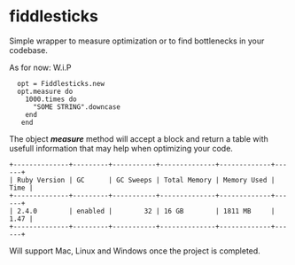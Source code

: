 # fiddlesticks

Simple wrapper to measure optimization or to find bottlenecks in your codebase.

As for now: W.i.P

```
  opt = Fiddlesticks.new
  opt.measure do
    1000.times do
      "SOME STRING".downcase
    end
   end
 ```
 The object ***measure*** method will accept a block and return a table with usefull information that may help when optimizing your code.
 ```
 +--------------+---------+-----------+--------------+-------------+------+
| Ruby Version | GC      | GC Sweeps | Total Memory | Memory Used | Time |
+--------------+---------+-----------+--------------+-------------+------+
| 2.4.0        | enabled |        32 | 16 GB        | 1811 MB     | 1.47 |
+--------------+---------+-----------+--------------+-------------+------+

```
Will support Mac, Linux and Windows once the project is completed.
